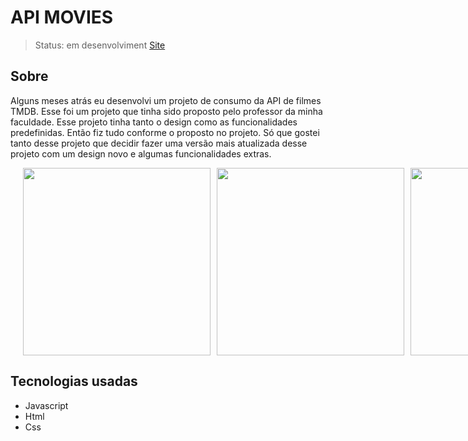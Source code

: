 # API MOVIES

> Status: em desenvolviment
> [Site](https://the-movie-7.netlify.app/)

## Sobre
Alguns meses atrás eu desenvolvi um projeto de consumo da API de filmes TMDB. Esse foi um projeto que tinha sido proposto pelo professor da minha faculdade. Esse projeto tinha tanto o design como as funcionalidades predefinidas. Então fiz tudo conforme o proposto no projeto. Só que gostei tanto desse projeto que decidir fazer uma versão mais atualizada desse projeto com um design novo e algumas funcionalidades extras.

<div style="width:100vw;display:flex;justify-content:center; gap:10px;flex-wrap:wrap;">
  
<img style="width:300px;"  src="https://github.com/GabryelSilvah/7DaysOfCode/assets/139282381/254c78d6-3340-47c3-ad81-76c2a1fa5305">

  <img style="width:300px" src="https://github.com/GabryelSilvah/7DaysOfCode/assets/139282381/9ae489e0-14d7-4fe3-a25d-69b2498189d0">
  
  <img style="width:300px" src="https://github.com/GabryelSilvah/7DaysOfCode/assets/139282381/bb294b52-98bb-465a-9441-f38dc16e43c2">

</div>

## Tecnologias usadas
- Javascript
- Html
- Css
